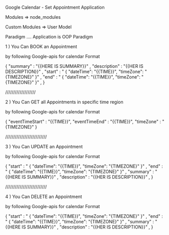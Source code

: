 Google Calendar - Set Appointment Application 

Modules => node_modules 

Custom Modules => User Model 

Paradigm ....
Application is OOP Paradigm 

1 ) You Can BOOK an Appointment 

by following Google-apis for calendar Format 

{
    "summary" : "{{HERE IS SUMMARY}}" ,
    "description" : "{{HER IS DESCRIPTION}}" ,
    "start" : " {
        "dateTime": "{{TIME}}",
        "timeZone": "{TIMEZONE}"
    }" ,
    "end" : " {
        "dateTime": "{{TIME}}",
        "timeZone": "{TIMEZONE}"
    }" ,
}

///////////////////

2 ) You Can GET all Appointments in specific time region  

by following Google-apis for calendar Format 

{
    "eventTimeStart" : "{{TIME}}",
    "eventTimeEnd" : "{{TIME}}",
    "timeZone" : "{TIMEZONE}"
}



//////////////////////////

3 ) You Can UPDATE an Appointment 

by following Google-apis for calendar Format 

{
    "start" : " {
        "dateTime": "{{TIME}}",
        "timeZone": "{TIMEZONE}"
    }" ,
    "end" : " {
        "dateTime": "{{TIME}}",
        "timeZone": "{TIMEZONE}"
    }" ,
    "summary" : "{{HERE IS SUMMARY}}" ,
    "description" : "{{HER IS DESCRIPTION}}" ,
}

//////////////////////////

4 ) You Can DELETE an Appointment 

by following Google-apis for calendar Format 

{
    "start" : " {
        "dateTime": "{{TIME}}",
        "timeZone": "{TIMEZONE}"
    }" ,
    "end" : " {
        "dateTime": "{{TIME}}",
        "timeZone": "{TIMEZONE}"
    }" ,
    "summary" : "{{HERE IS SUMMARY}}" ,
    "description" : "{{HER IS DESCRIPTION}}" ,
}